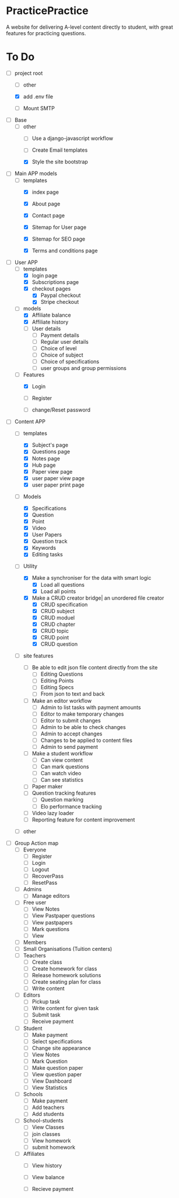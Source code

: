 # PracticePractice
A website for delivering A-level content directly to student, with great features for practicing questions.
# To Do






- [ ] project root
	- [ ] other
	- [x] add .env file
	- [ ] Mount SMTP






- [ ] Base
	- [ ] other
		- [ ] Use a django-javascript workflow
		- [ ] Create Email templates
		- [x] Style the site bootstrap







- [ ] Main APP models
	- [ ] templates 
		- [x] index page
		- [x] About page
		- [x] Contact page
		- [x] Sitemap for User page
		- [x] Sitemap for SEO page
		- [x] Terms and conditions page






- [ ] User APP
	- [ ] templates
		- [x] login page
		- [x] Subscriptions page
		- [x] checkout pages
			- [x] Paypal checkout
			- [x] Stripe checkout
	- [ ] models
		- [x] Affiliate balance
		- [x] Affiliate history
		- [ ] User details
			- [ ] Payment details
			- [ ] Regular user details
			- [ ] Choice of level
			- [ ] Choice of subject
			- [ ] Choice of specifications
			- [ ] user groups and group permissions
	- [ ] Features
		- [x] Login
		- [ ] Register
		- [ ] change/Reset password






- [ ] Content APP
	- [ ] templates 
		- [x] Subject's page
		- [x] Questions page
		- [x] Notes page
		- [x] Hub page
		- [x] Paper view page
		- [x] user paper view page
		- [x] user paper print page
	- [ ] Models
		- [x] Specifications
		- [x] Question 
		- [x] Point 
		- [x] Video 
		- [x] User Papers 
		- [x] Question track 
		- [x] Keywords
		- [x] Editing tasks
	- [ ] Utility
		- [x] Make a synchroniser for the data with smart logic
			- [x] Load all questions
			- [x] Load all points
		- [x] Make a CRUD creator bridge| an unordered file creator
			- [x] CRUD specification
			- [x] CRUD subject
			- [x] CRUD moduel
			- [x] CRUD chapter
			- [x] CRUD topic
			- [x] CRUD point
			- [x] CRUD question
	- [ ] site features
		- [ ] Be able to edit json file content directly from the site
			- [ ] Editing Questions
			- [ ] Editing Points
			- [ ] Editing Specs
			- [ ] From json to text and back
		- [ ] Make an editor workflow
			- [ ] Admin to list tasks with payment amounts
			- [ ] Editor to make temporary changes
			- [ ] Editor to submit changes
			- [ ] Admin to be able to check changes
			- [ ] Admin to accept changes
			- [ ] Changes to be applied to content files
			- [ ] Admin to send payment
		- [ ] Make a student workflow
			- [ ] Can view content
			- [ ] Can mark questions
			- [ ] Can watch video
			- [ ] Can see statistics
		- [ ] Paper maker
		- [ ] Question tracking features
			- [ ] Question marking
			- [ ] Elo performance tracking
		- [ ] Video lazy loader
		- [ ] Reporting feature for content improvement
	- [ ] other


- [ ] Group Action map
	- [ ] Everyone
		- [ ] Register
		- [ ] Login
		- [ ] Logout
		- [ ] RecoverPass
		- [ ] ResetPass
	- [ ] Admins 
		- [ ] Manage editors
	- [ ] Free user
		- [ ] View Notes
		- [ ] View Pastpaper questions
		- [ ] View pastpapers
		- [ ] Mark questions
		- [ ] View 
	- [ ] Members
	- [ ] Small Organisations (Tuition centers)
	- [ ] Teachers
		- [ ] Create class
		- [ ] Create homework for class
		- [ ] Release homework solutions
		- [ ] Create seating plan for class
		- [ ] Write content
	- [ ] Editors
		- [ ] Pickup task
		- [ ] Write content for given task
		- [ ] Submit task
		- [ ] Receive payment
	- [ ] Student
		- [ ] Make payment
		- [ ] Select specifications
		- [ ] Change site appearance
		- [ ] View Notes
		- [ ] Mark Question
		- [ ] Make question paper
		- [ ] View question paper
		- [ ] View Dashboard
		- [ ] View Statistics
	- [ ] Schools
		- [ ] Make payment
		- [ ] Add teachers
		- [ ] Add students
	- [ ] School-students
		- [ ] View Classes
		- [ ] join classes
		- [ ] View homework
		- [ ] submit homework
	- [ ] Affiliates
		- [ ] View history
		- [ ] View balance
		- [ ] Recieve payment







